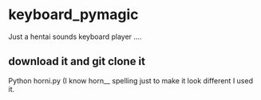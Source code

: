 # keyboard_pymagic
Just a hentai sounds keyboard player ....

## download it and git clone it
Python horni.py
(I know horn__ spelling just to make it look different I used it.
